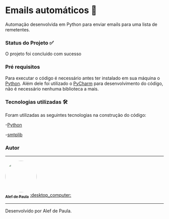 # Emails automáticos :email:
Automação desenvolvida em Python para enviar emails para uma lista de remetentes.

### Status do Projeto :white_check_mark:
O projeto foi concluido com sucesso 

### Pré requisitos
Para executar o código é necessário antes ter instalado em sua máquina o [Python](https://www.python.org/). Além dele foi utilizado o [PyCharm](https://www.jetbrains.com/pt-br/pycharm/download/) para desenvolvimento do código, não é necessário nenhuma biblioteca a mais.

### Tecnologias utilizadas :hammer_and_wrench:
Foram utilizadas as seguintes tecnologias na construção do código:

-[Python](https://www.python.org/)

-[smtplib](https://docs.python.org/3/library/smtplib.html)

### Autor
---

<a href="https://www.linkedin.com/in/alef-paula-aa98041ba/">
 <img style="border-radius: 50%;" src="https://media-exp1.licdn.com/dms/image/C5603AQHQhVF1DcK4BQ/profile-displayphoto-shrink_800_800/0/1626360406690?e=1632960000&v=beta&t=tMjskRXeBS5gWFRKy-a55Kvm7td-bQI5hyxwzHlS5mQ" width="100px;" alt=""/>
 <br />
 <sub><b>Alef de Paula</b></sub></a> <a href="https://www.linkedin.com/in/alef-paula-aa98041ba/ title="LinkedIn">:desktop_computer:</a>
 
 --- 
Desenvolvido por Alef de Paula. 
